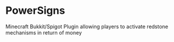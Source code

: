 # PowerSigns
Minecraft Bukkit/Spigot Plugin allowing players to activate redstone mechanisms in return of money
